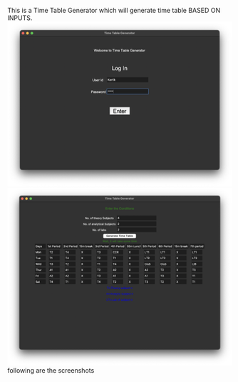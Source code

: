 This is a Time Table Generator which will generate time table BASED ON INPUTS.
<img src="Screenshot 2023-08-27 at 10.10.41 PM.png">
<img src="Screenshot 2023-08-27 at 10.11.05 PM.png">
following are the screenshots
